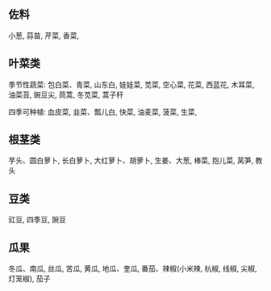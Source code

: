 ## 佐料
小葱, 蒜苗, 芹菜, 香菜, 



## 叶菜类

季节性蔬菜: 包白菜、青菜, 山东白, 娃娃菜, 苋菜, 空心菜, 花菜, 西蓝花, 木耳菜, 油菜苔, 豌豆尖, 茼蒿, 冬苋菜, 蒿子秆

四季可种植: 血皮菜, 韭菜、瓢儿白, 快菜, 油麦菜, 菠菜, 生菜, 




## 根茎类
芋头、圆白萝卜, 长白萝卜, 大红萝卜、胡萝卜, 生姜、大葱, 棒菜, 抱儿菜, 莴笋, 教头



## 豆类

豇豆, 四季豆, 豌豆



## 瓜果

冬瓜、南瓜, 丝瓜, 苦瓜, 黄瓜, 地瓜、奎瓜, 番茄、辣椒(小米辣, 杭椒, 线椒, 尖椒, 灯笼椒), 茄子


